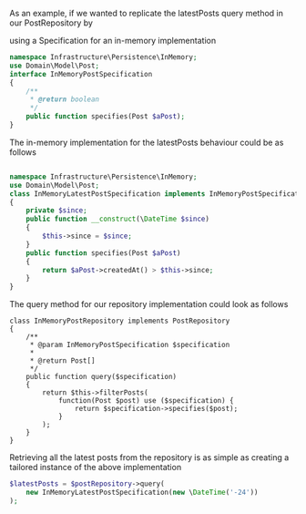 As an example, if we wanted to replicate the latestPosts query method in our PostRepository by

using a Specification for an in-memory implementation



```php
namespace Infrastructure\Persistence\InMemory;
use Domain\Model\Post;
interface InMemoryPostSpecification
{
    /**
     * @return boolean
     */
    public function specifies(Post $aPost);
}
```



The in-memory implementation for the latestPosts behaviour could be as follows



```php

namespace Infrastructure\Persistence\InMemory;
use Domain\Model\Post;
class InMemoryLatestPostSpecification implements InMemoryPostSpecification
{
    private $since;
    public function __construct(\DateTime $since)
    {
        $this->since = $since;
    }
    public function specifies(Post $aPost)
    {
        return $aPost->createdAt() > $this->since;
    }
}
```





The query method for our repository implementation could look as follows





```
class InMemoryPostRepository implements PostRepository
{
    /**
     * @param InMemoryPostSpecification $specification
     *
     * @return Post[]
     */
    public function query($specification)
    {
        return $this->filterPosts(
            function(Post $post) use ($specification) {
                return $specification->specifies($post);
            }
        );
    }
}
```





Retrieving all the latest posts from the repository is as simple as creating a tailored instance of the  above implementation



```php
$latestPosts = $postRepository->query(
    new InMemoryLatestPostSpecification(new \DateTime('-24'))
);
```



